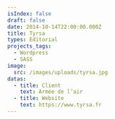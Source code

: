 ```yaml
---
isIndex: false
draft: false
date: 2014-10-14T22:00:00.000Z
title: Tyrsa
types: Editorial
projects_tags:
  - Wordpress
  - SASS
image:
  src: /images/uploads/tyrsa.jpg
datas:
  - title: Client
    text: Armée de l’air
  - title: Website
    text: https://www.tyrsa.fr
---
```

